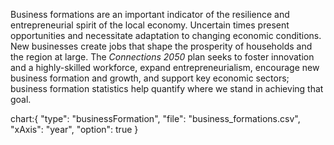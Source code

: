 Business formations are an important indicator of the resilience and entrepreneurial spirit of the local economy. Uncertain times present opportunities and necessitate adaptation to changing economic conditions. New businesses create jobs that shape the prosperity of households and the region at large. The _Connections 2050_ plan seeks to foster innovation and a highly-skilled workforce, expand entrepreneurialism, encourage new business formation and growth, and support key economic sectors; business formation statistics help quantify where we stand in achieving that goal.

chart:{
"type": "businessFormation",
"file": "business_formations.csv",
"xAxis": "year",
"option": true
}


